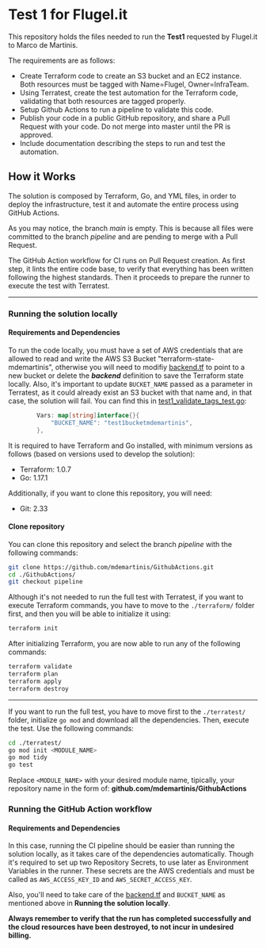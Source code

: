 # Test 1 for Flugel.it

This repository holds the files needed to run the **Test1** requested by Flugel.it to Marco de Martinis.

The requirements are as follows:

- Create Terraform code to create an S3 bucket and an EC2 instance. Both resources must be tagged with Name=Flugel, Owner=InfraTeam.
- Using Terratest, create the test automation for the Terraform code, validating that both resources are tagged properly.
- Setup Github Actions to run a pipeline to validate this code.
- Publish your code in a public GitHub repository, and share a Pull Request with your code. Do not merge into master until the PR is approved.
- Include documentation describing the steps to run and test the automation.

## How it Works

The solution is composed by Terraform, Go, and YML files, in order to deploy the infrastructure, test it and automate the entire process using GitHub Actions.

As you may notice, the branch *main* is empty. This is because all files were committed to the branch *pipeline* and are pending to merge with a Pull Request.

The GitHub Action workflow for CI runs on Pull Request creation. As first step, it lints the entire code base, to verify that everything has been written following the highest standards. Then it proceeds to prepare the runner to execute the test with Terratest.

---

### Running the solution locally

#### Requirements and Dependencies

To run the code locally, you must have a set of AWS credentials that are allowed to read and write the AWS S3 Bucket "terraform-state-mdemartinis", otherwise you will need to modifiy [backend.tf] to point to a new bucket or delete the ***backend*** definition to save the Terraform state locally. Also, it's important to update `BUCKET_NAME` passed as a parameter in Terratest, as it could already exist an S3 bucket with that name and, in that case, the solution will fail. You can find this in [test1_validate_tags_test.go]:
```go
		Vars: map[string]interface{}{
			"BUCKET_NAME": "test1bucketmdemartinis",
		},
```

It is required to have Terraform and Go installed, with minimum versions as follows (based on versions used to develop the solution):
- Terraform: 1.0.7
- Go: 1.17.1

Additionally, if you want to clone this repository, you will need:
- Git: 2.33

#### Clone repository

You can clone this repository and select the branch *pipeline* with the following commands:
```bash
git clone https://github.com/mdemartinis/GithubActions.git
cd ./GithubActions/
git checkout pipeline
```

Although it's not needed to run the full test with Terratest, if you want to execute Terraform commands, you have to move to the `./terraform/` folder first, and then you will be able to initialize it using:
```bash
terraform init
```

After initializing Terraform, you are now able to run any of the following commands:
```bash
terraform validate
terraform plan
terraform apply
terraform destroy
```

---

If you want to run the full test, you have to move first to the `./terratest/` folder, initialize `go mod` and download all the dependencies. Then, execute the test. Use the following commands:
```bash
cd ./terratest/
go mod init <MODULE_NAME>
go mod tidy
go test
```

Replace `<MODULE_NAME>` with your desired module name, tipically, your repository name in the form of: **github.com/mdemartinis/GithubActions**

### Running the GitHub Action workflow

#### Requirements and Dependencies

In this case, running the CI pipeline should be easier than running the solution locally, as it takes care of the dependencies automatically. Though it's required to set up two Repository Secrets, to use later as Environment Variables in the runner. These secrets are the AWS credentials and must be called as `AWS_ACCESS_KEY_ID` and `AWS_SECRET_ACCESS_KEY`.

Also,  you'll need to take care of the [backend.tf] and `BUCKET_NAME` as mentioned above in **Running the solution locally**.


**Always remember to verify that the run has completed successfully and the cloud resources have been destroyed, to not incur in undesired billing.**


[//]: #

   [backend.tf]: <https://github.com/mdemartinis/GithubActions/blob/pipeline/terraform/backend.tf>
   [test1_validate_tags_test.go]: <https://github.com/mdemartinis/GithubActions/blob/pipeline/terratest/test1_validate_tags_test.go>
